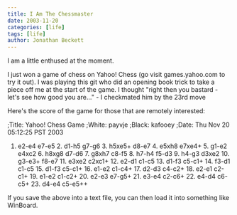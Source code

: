 ```yaml
---
title: I Am The Chessmaster 
date: 2003-11-20
categories: [life]
tags: [life]
author: Jonathan Beckett
---
```


I am a little enthused at the moment.

I just won a game of chess on Yahoo! Chess (go visit games.yahoo.com to try it out). I was playing this git who did an opening book trick to take a piece off me at the start of the game. I thought "right then you bastard - let's see how good you are..." - I checkmated him by the 23rd move 

Here's the score of the game for those that are remotely interested:

;Title: Yahoo! Chess Game ;White: payvje ;Black: kafooey ;Date: Thu Nov 20 05:12:25 PST 2003

 1. e2-e4 e7-e5 2. d1-h5 g7-g6 3. h5xe5+ d8-e7 4. e5xh8 e7xe4+ 5. g1-e2 e4xc2 6.     h8xg8 d7-d6 7. g8xh7 c8-f5 8. h7-h4 f5-d3 9. h4-g3 d3xe2 10. g3-e3+ f8-e7     11. e3xe2 c2xc1+ 12. e2-d1 c1-c5 13. d1-f3 c5-c1+ 14. f3-d1 c1-c5 15. d1-f3     c5-c1+ 16. e1-e2 c1-c4+ 17. d2-d3 c4-c2+ 18. e2-e1 c2-c1+ 19. e1-e2 c1-c2+     20. e2-e3 e7-g5+ 21. e3-e4 c2-c6+ 22. e4-d4 c6-c5+ 23. d4-e4 c5-e5++

If you save the above into a text file, you can then load it into something like WinBoard.